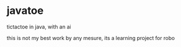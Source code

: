 # javatoe
tictactoe in java, with an ai

this is not my best work by any mesure, its a learning project for robo
